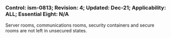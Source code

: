 ### Control: ism-0813; Revision: 4; Updated: Dec-21; Applicability: ALL; Essential Eight: N/A
<p>Server rooms, communications rooms, security containers and secure rooms are not left in unsecured states.</p>